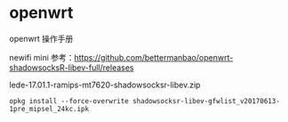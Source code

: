 # openwrt
openwrt 操作手册

newifi mini 参考：https://github.com/bettermanbao/openwrt-shadowsocksR-libev-full/releases

lede-17.01.1-ramips-mt7620-shadowsocksr-libev.zip

```shell
opkg install --force-overwrite shadowsocksr-libev-gfwlist_v20170613-1pre_mipsel_24kc.ipk
```
